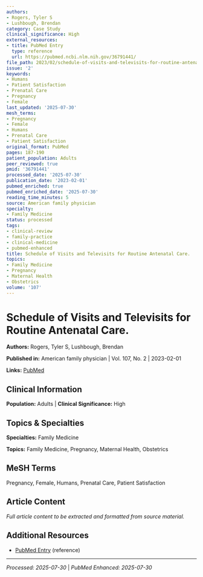 ```yaml
---
authors:
- Rogers, Tyler S
- Lushbough, Brendan
category: Case Study
clinical_significance: High
external_resources:
- title: PubMed Entry
  type: reference
  url: https://pubmed.ncbi.nlm.nih.gov/36791441/
file_path: 2023/02/schedule-of-visits-and-televisits-for-routine-antenatal-care.md
issue: '2'
keywords:
- Humans
- Patient Satisfaction
- Prenatal Care
- Pregnancy
- Female
last_updated: '2025-07-30'
mesh_terms:
- Pregnancy
- Female
- Humans
- Prenatal Care
- Patient Satisfaction
original_format: PubMed
pages: 187-190
patient_population: Adults
peer_reviewed: true
pmid: '36791441'
processed_date: '2025-07-30'
publication_date: '2023-02-01'
pubmed_enriched: true
pubmed_enriched_date: '2025-07-30'
reading_time_minutes: 5
source: American family physician
specialty:
- Family Medicine
status: processed
tags:
- clinical-review
- family-practice
- clinical-medicine
- pubmed-enhanced
title: Schedule of Visits and Televisits for Routine Antenatal Care.
topics:
- Family Medicine
- Pregnancy
- Maternal Health
- Obstetrics
volume: '107'
---
```


# Schedule of Visits and Televisits for Routine Antenatal Care.

**Authors:** Rogers, Tyler S, Lushbough, Brendan

**Published in:** American family physician | Vol. 107, No. 2 | 2023-02-01

**Links:** [PubMed](https://pubmed.ncbi.nlm.nih.gov/36791441/)

## Clinical Information

**Population:** Adults | **Clinical Significance:** High

## Topics & Specialties

**Specialties:** Family Medicine

**Topics:** Family Medicine, Pregnancy, Maternal Health, Obstetrics

## MeSH Terms

Pregnancy, Female, Humans, Prenatal Care, Patient Satisfaction

## Article Content

*Full article content to be extracted and formatted from source material.*

## Additional Resources

- [PubMed Entry](https://pubmed.ncbi.nlm.nih.gov/36791441/) (reference)

---

*Processed: 2025-07-30* | *PubMed Enhanced: 2025-07-30*
